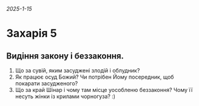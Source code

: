 
_2025-1-15_

# Захарія 5

## Видіння закону і беззаконня.
1. Що за сувій, яким засуджені злодій і облудник?
2. Як працює осуд Божий? Чи потрібен Йому посередник, щоб покарати засудженого?
3. Що за край Шінар і чому там місце уособленю беззаконня? Чому її несуть жінки із крилами чорногуза? :)

